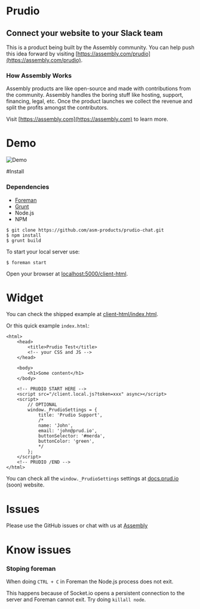 # Prudio

## Connect your website to your Slack team

This is a product being built by the Assembly community. You can help push this idea forward by visiting [https://assembly.com/prudio](https://assembly.com/prudio).

### How Assembly Works

Assembly products are like open-source and made with contributions from the community. Assembly handles the boring stuff like hosting, support, financing, legal, etc. Once the product launches we collect the revenue and split the profits amongst the contributors.

Visit [https://assembly.com](https://assembly.com) to learn more.

# Demo

![Demo](http://g.recordit.co/UGeRPvWx3C.gif)

#Install

### Dependencies

* [Foreman](https://github.com/ddollar/foreman)
* [Grunt](http://gruntjs.com/)
* Node.js
* NPM

```
$ git clone https://github.com/asm-products/prudio-chat.git 
$ npm install
$ grunt build
```

To start your local server use:

```
$ foreman start
```

Open your browser at [localhost:5000/client-html](http://localhost:5000/client-html).

# Widget 

You can check the shipped example at [client-html/index.html](https://github.com/PrudioHQ/prudio-irc/blob/master/client-html/index.html).

Or this quick example `index.html`:

```
<html>
	<head>
		<title>Prudio Test</title>
		<!-- your CSS and JS -->
	</head>
	
	<body>
		<h1>Some content</h1>
	</body>
	
	<!-- PRUDIO START HERE -->
	<script src="/client.local.js?token=xxx" async></script>
	<script>
  		// OPTIONAL
      	window._PrudioSettings = {
        	title: 'Prudio Support',
        	/*
        	name: 'John',
        	email: 'john@prud.io',
        	buttonSelector: '#merda',
        	buttonColor: 'green',
        	*/
      	};
	</script>
	<!-- PRUDIO /END -->
</html>
```

You can check all the `window._PrudioSettings` settings at [docs.prud.io](http://docs.prud.io) (soon) website.

# Issues

Please use the GitHub issues or chat with us at [Assembly](https://assembly.com/chat/prudio)

# Know issues

### Stoping foreman

When doing `CTRL + C` in Foreman the Node.js process does not exit.

This happens because of Socket.io opens a persistent connection to the server and Foreman cannot exit. Try doing `killall node`.
